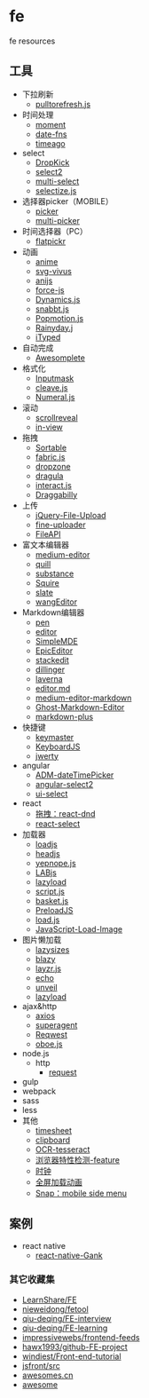 # fe
fe resources

## 工具

- 下拉刷新
  - [pulltorefresh.js](https://github.com/BoxFactura/pulltorefresh.js)
- 时间处理
  - [moment](https://github.com/moment/moment/)
  - [date-fns](https://github.com/date-fns/date-fns)
  - [timeago](https://github.com/hustcc/timeago.js)
- select
  - [DropKick](https://github.com/Robdel12/DropKick)
  - [select2](https://github.com/select2/select2)
  - [multi-select](https://github.com/lou/multi-select)
  - [selectize.js](https://github.com/selectize/selectize.js)
- 选择器picker（MOBILE）
  - [picker](https://github.com/ustbhuangyi/picker)
  - [multi-picker](https://github.com/AppianZ/multi-picker)
- 时间选择器（PC）
  - [flatpickr](https://github.com/chmln/flatpickr)
- 动画
  - [anime](http://anime-js.com)
  - [svg-vivus](http://maxwellito.github.io/vivus/)
  - [anijs](http://anijs.github.io/)
  - [force-js](https://force-js.com/)
  - [Dynamics.js](http://dynamicsjs.com/)
  - [snabbt.js](https://github.com/daniel-lundin/snabbt.js)
  - [Popmotion.js](https://github.com/Popmotion/popmotion)
  - [Rainyday.j](https://github.com/maroslaw/rainyday.js)
  - [iTyped](https://github.com/luisvinicius167/ityped)
- 自动完成
  - [Awesomplete](https://github.com/leaverou/awesomplete/)
- 格式化
  - [Inputmask](https://github.com/RobinHerbots/Inputmask)
  - [cleave.js](http://nosir.github.io/cleave.js/)
  - [Numeral.js](https://github.com/adamwdraper/Numeral-js)
- 滚动
  - [scrollreveal](https://github.com/jlmakes/scrollreveal)
  - [in-view](https://github.com/camwiegert/in-view)
- 拖拽
  - [Sortable](https://github.com/RubaXa/Sortable)
  - [fabric.js](https://github.com/kangax/fabric.js)
  - [dropzone](https://github.com/enyo/dropzone)
  - [dragula](https://github.com/bevacqua/dragula)
  - [interact.js](https://github.com/taye/interact.js)
  - [Draggabilly](https://github.com/desandro/draggabilly)
- 上传
  - [jQuery-File-Upload](https://github.com/blueimp/jQuery-File-Upload)
  - [fine-uploader](https://github.com/FineUploader/fine-uploader)
  - [FileAPI](https://github.com/mailru/FileAPI)
- 富文本编辑器
  - [medium-editor](https://yabwe.github.io/medium-editor/)
  - [quill](http://quilljs.com/)
  - [substance](http://substance.io/)
  - [Squire](http://neilj.github.io/Squire/)
  - [slate](http://slatejs.org/)
  - [wangEditor](http://wangEditor.github.io/)
- Markdown编辑器
  - [pen](http://sofish.github.io/pen/)
  - [editor](http://lab.lepture.com/editor/)
  - [SimpleMDE](https://simplemde.com/)
  - [EpicEditor](https://github.com/OscarGodson/EpicEditor)
  - [stackedit](https://stackedit.io/)
  - [dillinger](http://dillinger.io/)
  - [laverna](https://laverna.cc/index.html)
  - [editor.md](https://pandao.github.io/editor.md/)
  - [medium-editor-markdown](https://github.com/IonicaBizau/medium-editor-markdown)
  - [Ghost-Markdown-Editor](https://github.com/timsayshey/Ghost-Markdown-Editor)
  - [markdown-plus](https://github.com/tylingsoft/markdown-plus)
- 快捷键
  - [keymaster](https://github.com/madrobby/keymaster)
  - [KeyboardJS](https://github.com/RobertWHurst/KeyboardJS)
  - [jwerty](https://github.com/keithamus/jwerty)
- angular
  - [ADM-dateTimePicker](https://github.com/AmirkabirDataMiners/ADM-dateTimePicker)
  - [angular-select2](https://github.com/rubenv/angular-select2)
  - [ui-select](https://github.com/angular-ui/ui-select)
- react
  - [拖拽：react-dnd](https://github.com/gaearon/react-dnd)
  - [react-select](https://github.com/JedWatson/react-select)
- 加载器
  - [loadjs](https://github.com/muicss/loadjs)
  - [headjs](https://github.com/headjs/headjs)
  - [yepnope.js](https://github.com/SlexAxton/yepnope.js)
  - [LABjs](https://github.com/getify/LABjs)
  - [lazyload](https://github.com/rgrove/lazyload)
  - [script.js](https://github.com/ded/script.js)
  - [basket.js](https://github.com/addyosmani/basket.js)
  - [PreloadJS](https://github.com/CreateJS/PreloadJS)
  - [load.js](https://github.com/node-js-libs/load.js)
  - [JavaScript-Load-Image](https://github.com/blueimp/JavaScript-Load-Image)
- 图片懒加载
  - [lazysizes](https://github.com/aFarkas/lazysizes)
  - [blazy](https://github.com/dinbror/blazy)
  - [layzr.js](https://github.com/callmecavs/layzr.js)
  - [echo](https://github.com/toddmotto/echo)
  - [unveil](https://github.com/luis-almeida/unveil)
  - [lazyload](https://github.com/vvo/lazyload)
- ajax&http
  - [axios](https://github.com/mzabriskie/axios)
  - [superagent](https://github.com/visionmedia/superagent)
  - [Reqwest](https://github.com/ded/Reqwest)
  - [oboe.js](http://oboejs.com)
- node.js
  - http
    - [request](https://github.com/request/request)
- gulp
- webpack
- sass
- less
- 其他
  - [timesheet](https://github.com/sbstjn/timesheet.js)
  - [clipboard](https://github.com/zenorocha/clipboard.js)
  - [OCR-tesseract](https://github.com/naptha/tesseract.js)
  - [浏览器特性检测-feature](https://github.com/viljamis/feature.js)
  - [时钟](https://github.com/objectivehtml/FlipClock)
  - [全屏加载动画](https://github.com/joaopereirawd/fakeLoader.js)
  - [Snap：mobile side menu](https://github.com/jakiestfu/Snap.js)
## 案例

- react native
  - [react-native-Gank](https://github.com/wangdicoder/react-native-Gank)


### 其它收藏集

- [LearnShare/FE](https://github.com/LearnShare/FE)
- [nieweidong/fetool](https://github.com/nieweidong/fetool)
- [qiu-deqing/FE-interview](https://github.com/qiu-deqing/FE-interview)
- [qiu-deqing/FE-learning](https://github.com/qiu-deqing/FE-learning)
- [impressivewebs/frontend-feeds](https://github.com/impressivewebs/frontend-feeds)
- [hawx1993/github-FE-project](https://github.com/hawx1993/github-FE-project)
- [windiest/Front-end-tutorial](https://github.com/windiest/Front-end-tutorial)
- [jsfront/src](https://github.com/jsfront/src)
- [awesomes.cn](https://www.awesomes.cn/)
- [awesome](https://github.com/sindresorhus/awesome)

